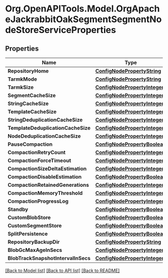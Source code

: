 # Org.OpenAPITools.Model.OrgApacheJackrabbitOakSegmentSegmentNodeStoreServiceProperties
## Properties

Name | Type | Description | Notes
------------ | ------------- | ------------- | -------------
**RepositoryHome** | [**ConfigNodePropertyString**](ConfigNodePropertyString.md) |  | [optional] 
**TarmkMode** | [**ConfigNodePropertyString**](ConfigNodePropertyString.md) |  | [optional] 
**TarmkSize** | [**ConfigNodePropertyInteger**](ConfigNodePropertyInteger.md) |  | [optional] 
**SegmentCacheSize** | [**ConfigNodePropertyInteger**](ConfigNodePropertyInteger.md) |  | [optional] 
**StringCacheSize** | [**ConfigNodePropertyInteger**](ConfigNodePropertyInteger.md) |  | [optional] 
**TemplateCacheSize** | [**ConfigNodePropertyInteger**](ConfigNodePropertyInteger.md) |  | [optional] 
**StringDeduplicationCacheSize** | [**ConfigNodePropertyInteger**](ConfigNodePropertyInteger.md) |  | [optional] 
**TemplateDeduplicationCacheSize** | [**ConfigNodePropertyInteger**](ConfigNodePropertyInteger.md) |  | [optional] 
**NodeDeduplicationCacheSize** | [**ConfigNodePropertyInteger**](ConfigNodePropertyInteger.md) |  | [optional] 
**PauseCompaction** | [**ConfigNodePropertyBoolean**](ConfigNodePropertyBoolean.md) |  | [optional] 
**CompactionRetryCount** | [**ConfigNodePropertyInteger**](ConfigNodePropertyInteger.md) |  | [optional] 
**CompactionForceTimeout** | [**ConfigNodePropertyInteger**](ConfigNodePropertyInteger.md) |  | [optional] 
**CompactionSizeDeltaEstimation** | [**ConfigNodePropertyInteger**](ConfigNodePropertyInteger.md) |  | [optional] 
**CompactionDisableEstimation** | [**ConfigNodePropertyBoolean**](ConfigNodePropertyBoolean.md) |  | [optional] 
**CompactionRetainedGenerations** | [**ConfigNodePropertyInteger**](ConfigNodePropertyInteger.md) |  | [optional] 
**CompactionMemoryThreshold** | [**ConfigNodePropertyInteger**](ConfigNodePropertyInteger.md) |  | [optional] 
**CompactionProgressLog** | [**ConfigNodePropertyInteger**](ConfigNodePropertyInteger.md) |  | [optional] 
**Standby** | [**ConfigNodePropertyBoolean**](ConfigNodePropertyBoolean.md) |  | [optional] 
**CustomBlobStore** | [**ConfigNodePropertyBoolean**](ConfigNodePropertyBoolean.md) |  | [optional] 
**CustomSegmentStore** | [**ConfigNodePropertyBoolean**](ConfigNodePropertyBoolean.md) |  | [optional] 
**SplitPersistence** | [**ConfigNodePropertyBoolean**](ConfigNodePropertyBoolean.md) |  | [optional] 
**RepositoryBackupDir** | [**ConfigNodePropertyString**](ConfigNodePropertyString.md) |  | [optional] 
**BlobGcMaxAgeInSecs** | [**ConfigNodePropertyInteger**](ConfigNodePropertyInteger.md) |  | [optional] 
**BlobTrackSnapshotIntervalInSecs** | [**ConfigNodePropertyInteger**](ConfigNodePropertyInteger.md) |  | [optional] 

[[Back to Model list]](../README.md#documentation-for-models) [[Back to API list]](../README.md#documentation-for-api-endpoints) [[Back to README]](../README.md)

